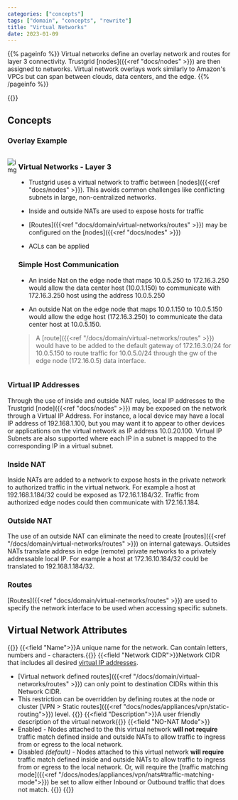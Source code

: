 ```yaml
---
categories: ["concepts"]
tags: ["domain", "concepts", "rewrite"]
title: "Virtual Networks"
date: 2023-01-09
---
```


{{% pageinfo %}}
Virtual networks define an overlay network and routes for layer 3 connectivity. Trustgrid [nodes]({{<ref "docs/nodes" >}}) are then assigned to networks. Virtual network overlays work similarly to Amazon's VPCs but can span between clouds, data centers, and the edge.
{{% /pageinfo %}}

{{<tgimg src="virtual-networks-page.png" caption="Virtual Networks" alt="table showing a single virtual network" width="80%" >}}

## Concepts
### Overlay Example

<div style="display: flex; flex-direction: row; justify-content: center; align-items: top">

<div>

![img](simple-host-communication.png)

</div>

<div>

### Virtual Networks - Layer 3

- Trustgrid uses a virtual network to traffic between [nodes]({{<ref "docs/nodes" >}}). This avoids common
  challenges like conflicting subnets in large, non-centralized networks.

- Inside and outside NATs are used to expose hosts for traffic

- [Routes]({{<ref "docs/domain/virtual-networks/routes" >}}) may be configured on the [nodes]({{<ref "docs/nodes" >}})

- ACLs can be applied

### Simple Host Communication

- An inside Nat on the edge node that maps 10.0.5.250 to 172.16.3.250 would allow the data center host (10.0.1.150) to communicate with 172.16.3.250 host using the address 10.0.5.250

- An outside Nat on the edge node that maps 10.0.1.150 to 10.0.5.150 would allow the edge host (172.16.3.250) to communicate the data center host at 10.0.5.150.

> A [route]({{<ref "/docs/domain/virtual-networks/routes" >}}) would have to be added to the default gateway of 172.16.3.0/24 for 10.0.5.150 to route traffic for 10.0.5.0/24 through the gw of the edge node (172.16.0.5) data interface.
</div>

</div>


### Virtual IP Addresses

Through the use of inside and outside NAT rules, local IP addresses to the Trustgrid [node]({{<ref "docs/nodes" >}}) may be exposed on the network through a Virtual IP Address. For instance, a local device may have a local IP address of 192.168.1.100, but you may want it to appear to other devices or applications on the virtual network as IP address 10.0.20.100. Virtual IP Subnets are also supported where each IP in a subnet is mapped to the corresponding IP in a virtual subnet.

### Inside NAT

Inside NATs are added to a network to expose hosts in the private network to authorized traffic in the virtual network. For example a host at 192.168.1.184/32 could be exposed as 172.16.1.184/32. Traffic from authorized edge nodes could then communicate with 172.16.1.184.

### Outside NAT

The use of an outside NAT can eliminate the need to create [routes]({{<ref "/docs/domain/virtual-networks/routes" >}}) on internal gateways. Outsides NATs translate address in edge (remote) private networks to a privately addressable local IP. For example a host at 172.16.10.184/32 could be translated to 192.168.1.184/32.

### Routes

[Routes]({{<ref "docs/domain/virtual-networks/routes" >}}) are used to specify the network interface to be used when accessing specific subnets.

## Virtual Network Attributes

{{<fields>}}
{{<field "Name">}}A unique name for the network. Can contain letters, numbers and - characters.{{</field>}}
{{<field "Network CIDR">}}Network CIDR that includes all desired [virtual IP addresses](#virtual-ip-addresses). 
* [Virtual network defined routes]({{<ref "/docs/domain/virtual-networks/routes" >}}) can only point to destination CIDRs within this Network CIDR.
* This restriction can be overridden by defining routes at the node or cluster [VPN > Static routes]({{<ref "docs/nodes/appliances/vpn/static-routing">}}) level.
{{</field>}}
{{<field "Description">}}A user friendly description of the virtual network{{</field>}}
{{<field "NO-NAT Mode">}}
* Enabled - Nodes attached to the this virtual network **will not require** traffic match defined inside and outside NATs to allow traffic to ingress from or egress to the local network.
* Disabled _(default)_ - Nodes attached to this virtual network **will require** traffic match defined inside and outside NATs to allow traffic to ingress from or egress to the local network. Or, will require the [traffic matching mode]({{<ref "/docs/nodes/appliances/vpn/nats#traffic-matching-mode">}}) be set to allow either Inbound or Outbound traffic that does not match.
{{</field>}}
{{</fields>}}

